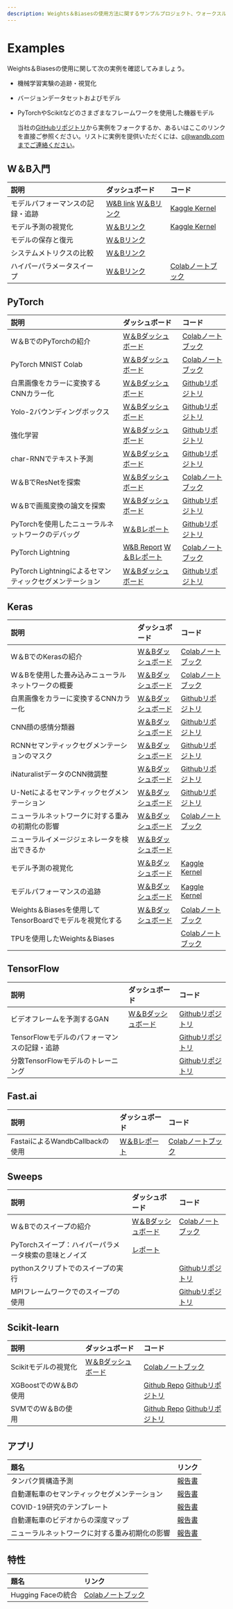 ```yaml
---
description: Weights＆Biasesの使用方法に関するサンプルプロジェクト、ウォークスルー、およびチュートリアル
---
```


# Examples

Weights＆Biasesの使用に関して次の実例を確認してみましょう。

* 機械学習実験の追跡・視覚化
* バージョンデータセットおよびモデル
* PyTorchやScikitなどのさまざまなフレームワークを使用した機器モデル

  当社の[GitHubリポジトリ](https://github.com/wandb/examples)から実例をフォークするか、あるいはここのリンクを直接ご参照ください。リストに実例を提供いただくには、c@wandb.comまでご連絡ください。

## **W＆B入門**

| 説明 | ダッシュボード | コード |
| :--- | :--- | :--- |
| モデルパフォーマンスの記録・追跡 | [W&B link](https://app.wandb.ai/lavanyashukla/visualize-models/reports/Track-Model-Performance--Vmlldzo1NTk2MA) [W＆Bリンク](%20https://app.wandb.ai/lavanyashukla/visualize-models/reports/Track-Model-Performance--Vmlldzo1NTk2MA) | [Kaggle Kernel](https://www.kaggle.com/lavanyashukla01/better-models-faster-with-weights-biases) |
| モデル予測の視覚化 |  [W＆Bリンク](https://wandb.ai/lavanyashukla/visualize-predictions/reports/Visualize-Model-Predictions--Vmlldzo1NjM4OA) | [Kaggle Kernel](https://www.kaggle.com/lavanyashukla01/visualizing-model-performance-with-w-b) |
| モデルの保存と復元 |  [W＆Bリンク](https://wandb.ai/lavanyashukla/save_and_restore/reports/Saving-and-Restoring-Models-with-W&B--Vmlldzo3MDQ3Mw) |  |
| システムメトリクスの比較 |  [W＆Bリンク](https://wandb.ai/stacey/estuary/reports/System-metrics-for-model-comparison--Vmlldzo1NzI5Mg) |  |
| ハイパーパラメータスイープ |  [W＆Bリンク](https://wandb.ai/sweep/sweeps-tutorial/workspace?workspace=user-lavanyashukla) |  [Colabノートブック](https://colab.research.google.com/drive/1gKixa6hNUB8qrn1CfHirOfTEQm0qLCSS) |

## PyTorch

| 説明 | ダッシュボード | コード |
| :--- | :--- | :--- |
| W＆BでのPyTorchの紹介 |  [W＆Bダッシュボード](https://app.wandb.ai/wandb/pytorch-intro) |  [Colabノートブック](https://github.com/wandb/examples/blob/master/examples/pytorch/pytorch-intro/intro.ipynb) |
| PyTorch MNIST Colab |  [W＆Bダッシュボード](https://wandb.ai/wandb/pytorch-mnist) |  [Colabノートブック](http://bit.ly/pytorch-mnist-colab) |
| 白黒画像をカラーに変換するCNNカラー化 |  [W＆Bダッシュボード](https://app.wandb.ai/clarence-n-huang/color-best-looking/reports?view=carey%2FColorizing%20Images) |  [Githubリポジトリ](https://github.com/lukas/pytorch-yolo2) |
| Yolo-2バウンディングボックス |  [W＆Bダッシュボード](https://wandb.ai/l2k2/darknet) |  [Githubリポジトリ](https://github.com/kairproject/kair_algorithms_draft) |
| 強化学習 |  [W＆Bダッシュボード](https://wandb.ai/kairproject/kair_algorithms_draft-scripts/runs/ylmssdkf) | [Githubリポジトリ](https://github.com/borisdayma/char-RNN) |
| char-RNNでテキスト予測 |  [W＆Bダッシュボード](https://wandb.ai/borisd13/char-RNN) |  [Githubリポジトリ](https://github.com/AyushExel/Neural-Style-Transfer) |
| W＆BでResNetを探索 |  [W＆Bダッシュボード](https://wandb.ai/cayush/resnet/reports/Exploring-ResNets-With-W&B--Vmlldzo2NDc4NA) |  [Colabノートブック](https://colab.research.google.com/drive/1s62r_nK4RNd3PIyrAd2H72gvrMElX3hN?usp=sharing) |
| W＆Bで画風変換の論文を探索 |  [W＆Bダッシュボード](https://wandb.ai/cayush/neural-style/reports/Exploring-Neural-Style-Transfer-Paper-With-W&B--VmlldzozNTU1Mw) |  [Githubリポジトリ](https://github.com/AyushExel/Neural-Style-Transfer) |
| PyTorchを使用したニューラルネットワークのデバッグ |  [W＆Bレポート](https://wandb.ai/ayush-thakur/debug-neural-nets/reports/Debugging-Neural-Networks-with-PyTorch-and-W&B--Vmlldzo2OTUzNA) | [Githubリポジトリ](https://github.com/ayulockin/debugNNwithWandB) |
| PyTorch Lightning | [W&B Report](https://app.wandb.ai/cayush/pytorchlightning/reports/Use-Pytorch-Lightning-with-Weights-%26-Biases--Vmlldzo2NjQ1Mw) [W＆Bレポート](https://wandb.ai/cayush/pytorchlightning/reports/Use-Pytorch-Lightning-with-Weights-&-Biases--Vmlldzo2NjQ1Mw) |  [Colabノートブック](https://colab.research.google.com/drive/1GHWwfzAsWx_Q1paw73hngAvA7-U9QHi-) |
| PyTorch Lightningによるセマンティックセグメンテーション |  [W＆Bダッシュボード](https://wandb.ai/borisd13/lightning-kitti/reports/Lightning-Kitti--Vmlldzo3MTcyMw) |  [Githubリポジトリ](https://github.com/borisdayma/lightning-kitti) |

## Keras

| 説明 | ダッシュボード | コード |
| :--- | :--- | :--- |
| W＆BでのKerasの紹介 |  [W＆Bダッシュボード](https://wandb.ai/wandb/keras-intro) |  [Colabノートブック](https://colab.research.google.com/drive/1pMcNYctQpRoBKD5Z0iXeFWQD8hIDgzCV) |
| W＆Bを使用した畳み込みニューラルネットワークの概要 |  [W＆Bダッシュボード](https://app.wandb.ai/wandb/cnn-intro) |  [Colabノートブック](https://colab.research.google.com/drive/1S8SJvH4bqhPvurG4gjh3-t-XulX4S8JX) |
| 白黒画像をカラーに変換するCNNカラー化 |  [W＆Bダッシュボード](https://wandb.ai/borisd13/colorizer/reports?view=carey%2FColorizing%20Black%20and%20White%20Images) |  [Githubリポジトリ](https://github.com/borisdayma/colorizer) |
| CNN顔の感情分類器 | [W＆Bダッシュボード](https://wandb.ai/wandb/face-emotion) |  [Githubリポジトリ](https://github.com/lukas/face_classification) |
| RCNNセマンティックセグメンテーションのマスク | [W＆Bダッシュボード](https://wandb.ai/trentwatson1/mask-rcnn/?workspace=user-lavanyashukla) |  [Githubリポジトリ](https://github.com/connorhough/mask_rcnn) |
| iNaturalistデータのCNN微調整 |  [W＆Bダッシュボード](https://wandb.ai/stacey/keras_finetune?workspace=user-l2k2) |  [Githubリポジトリ](https://github.com/wandb/examples/tree/master/examples/keras/keras-cnn-nature) |
| U-Netによるセマンティックセグメンテーション |  [W＆Bダッシュボード](https://wandb.ai/gabesmed/witness) |  [Githubリポジトリ](https://github.com/wandb/witness) |
| ニューラルネットワークに対する重みの初期化の影響 | [W＆Bダッシュボード](https://wandb.ai/sayakpaul/weight-initialization-tb/reports/Effects-of-Weight-Initialization-on-Neural-Networks--Vmlldzo2ODY0NA) |  [Colabノートブック](https://colab.research.google.com/drive/1Faqy6QaOkG-5G31MrYmvcmm079XbfKSv) |
| ニューラルイメージジェネレータを検出できるか | [W＆Bダッシュボード](https://wandb.ai/lavanyashukla/cnndetection/reports/Can-Neural-Image-Generators-Be-Detected%3F--Vmlldzo2MTU1Mw) |  |
| モデル予測の視覚化 |  [W＆Bダッシュボード](https://wandb.ai/lavanyashukla/visualize-predictions/reports/Visualize-Model-Predictions--Vmlldzo1NjM4OA) | [Kaggle Kernel](https://www.kaggle.com/lavanyashukla01/visualizing-model-performance-with-w-b) |
| モデルパフォーマンスの追跡 |  [W＆Bダッシュボード](https://app.wandb.ai/lavanyashukla/visualize-models/reports/Track-Model-Performance--Vmlldzo1NTk2MA) | [Kaggle Kernel](https://www.kaggle.com/lavanyashukla01/better-models-faster-with-weights-biases) |
| Weights＆Biasesを使用してTensorBoardでモデルを視覚化する |  [W＆Bダッシュボード](https://wandb.ai/sayakpaul/tensorboard-integration-partII/reports/Visualize-models-in-TensorBoard-with-Weights-and-Biases--Vmlldzo2MzE2Mg) |  [Colabノートブック](https://colab.research.google.com/gist/sayakpaul/5b31ed03725cc6ae2af41848d4acee45/demo_tensorboard.ipynb) |
| TPUを使用したWeights＆Biases |  |  [Colabノートブック](https://colab.research.google.com/drive/1gXEr0a_8ZbHt5-uO80JdQJxJ_uoYR4qv?usp=sharing) |

## TensorFlow

| 説明 | ダッシュボード | コード |
| :--- | :--- | :--- |
| ビデオフレームを予測するGAN | [W＆Bダッシュボード](https://wandb.ai/wandb/catz/runs/qfsbxd3r) |  [Githubリポジトリ](https://github.com/sirebellum/catz_contest) |
| TensorFlowモデルのパフォーマンスの記録・追跡 |  |  [Githubリポジトリ](https://github.com/AyushExel/Neural-Style-Transfer) |
| 分散TensorFlowモデルのトレーニング |  |  [Githubリポジトリ](https://github.com/wandb/examples/blob/master/examples/tensorflow/tf-distributed-mnist/train.py) |

## Fast.ai

| 説明 | ダッシュボード | コード |
| :--- | :--- | :--- |
| FastaiによるWandbCallbackの使用 |  [W＆Bレポート](https://wandb.ai/borisd13/demo_config/reports/Visualize-Track-Compare-Fastai-Models--Vmlldzo4MzAyNA) |  [Colabノートブック](https://colab.research.google.com/drive/1IWrhwcJoncCKHm6VXsNwOr9Yukhz3B49?usp=sharing) |

## Sweeps

| 説明 | ダッシュボード | コード |
| :--- | :--- | :--- |
| W＆Bでのスイープの紹介 |  [W＆Bダッシュボード](https://wandb.ai/sweep/simpsons?workspace=user-lavanyashukla) | [Colabノートブック](https://colab.research.google.com/drive/1IWrhwcJoncCKHm6VXsNwOr9Yukhz3B49?usp=sharing) |
| PyTorchスイープ：ハイパーパラメータ検索の意味とノイズ | [レポート](https://wandb.ai/stacey/pytorch_intro/reports/Meaning-and-Noise-in-Hyperparameter-Search--Vmlldzo0Mzk5MQ) |  |
| pythonスクリプトでのスイープの実行 |  |  [Githubリポジトリ](https://github.com/wandb/examples/blob/master/examples/wandb-sweeps/sweeps-python/sweep.py) |
| MPIフレームワークでのスイープの使用 |  | [Githubリポジトリ](https://github.com/wandb/examples/tree/master/examples/wandb-sweeps/sweeps-mpi-wrappers) |

## Scikit-learn

| 説明 | ダッシュボード |  コード |
| :--- | :--- | :--- |
| Scikitモデルの視覚化 |  [W＆Bダッシュボード](https://wandb.ai/lavanyashukla/visualize-sklearn/reports/Visualize-Scikit-Models--Vmlldzo0ODIzNg) |  [Colabノートブック](https://colab.research.google.com/drive/1j_4UQTT0Lib8ueAU5zXECxesCj_ofjw7) |
| XGBoostでのW＆Bの使用 |  | [Github Repo](https://github.com/wandb/examples/tree/master/examples/boosting-algorithms/xgboost-dermatology) [Githubリポジトリ](https://github.com/AyushExel/Neural-Style-Transfer) |
| SVMでのW＆Bの使用 |  | [Github Repo](https://github.com/wandb/examples/tree/master/examples/scikit/scikit-iris) [Githubリポジトリ](https://github.com/AyushExel/Neural-Style-Transfer) |

## **アプリ**

| 題名 | リンク |
| :--- | :--- |
| タンパク質構造予測 |  [報告書](https://wandb.ai/koes-group/protein-transformer/reports/Evaluating-the-Impact-of-Sequence-Convolutions-and-Embeddings-on-Protein-Structure-Prediction--Vmlldzo2OTg4Nw) |
| 自動運転車のセマンティックセグメンテーション |  [報告書](https://app.wandb.ai/stacey/deep-drive/reports/The-View-from-the-Driver's-Seat--Vmlldzo1MTg5NQ]%28https://app.wandb.ai/stacey/deep-drive/reports/The-View-from-the-Driver's-Seat--Vmlldzo1MTg5NQ) |
| COVID-19研究のテンプレート |  [報告書](https://wandb.ai/cayush/covid-19-scans/reports/COVID-19-research-using-PyTorch-and-W&B--Vmlldzo2OTQ5OA) |
| 自動運転車のビデオからの深度マップ |  [報告書](https://app.wandb.ai/stacey/sfmlearner/reports/See-3D-from-Video%3A-Depth-Perception-for-Self-Driving-Cars--Vmlldzo2Nzg2Nw) |
| ニューラルネットワークに対する重み初期化の影響 | [報告書](https://app.wandb.ai/sayakpaul/weight-initialization-tb/reports/Effects-of-Weight-Initialization-on-Neural-Networks--Vmlldzo2ODY0NA) |

##  **特性**

| 題名 | リンク |
| :--- | :--- |
| Hugging Faceの統合 |  [Colabノートブック](https://colab.research.google.com/drive/1NEiqNPhiouu2pPwDAVeFoN4-vTYMz9F8) |

